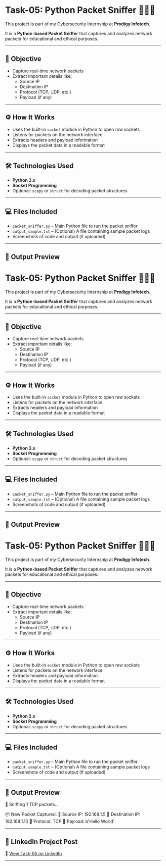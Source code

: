 # Task-05: Python Packet Sniffer 🕵️‍♂️📡

This project is part of my Cybersecurity Internship at **Prodigy Infotech**.

It is a **Python-based Packet Sniffer** that captures and analyzes network packets for educational and ethical purposes.

---

## 🎯 Objective

- Capture real-time network packets
- Extract important details like:
  - Source IP
  - Destination IP
  - Protocol (TCP, UDP, etc.)
  - Payload (if any)

---

## ⚙️ How It Works

- Uses the built-in `socket` module in Python to open raw sockets
- Listens for packets on the network interface
- Extracts headers and payload information
- Displays the packet data in a readable format

---

## 🛠️ Technologies Used

- **Python 3.x**
- **Socket Programming**
- Optional: `scapy` or `struct` for decoding packet structures

---

## 💻 Files Included

- `packet_sniffer.py` – Main Python file to run the packet sniffer
- `output_sample.txt` – (Optional) A file containing sample packet logs
- Screenshots of code and output (if uploaded)

---

## 📸 Output Preview
# Task-05: Python Packet Sniffer 🕵️‍♂️📡

This project is part of my Cybersecurity Internship at **Prodigy Infotech**.

It is a **Python-based Packet Sniffer** that captures and analyzes network packets for educational and ethical purposes.

---

## 🎯 Objective

- Capture real-time network packets
- Extract important details like:
  - Source IP
  - Destination IP
  - Protocol (TCP, UDP, etc.)
  - Payload (if any)

---

## ⚙️ How It Works

- Uses the built-in `socket` module in Python to open raw sockets
- Listens for packets on the network interface
- Extracts headers and payload information
- Displays the packet data in a readable format

---

## 🛠️ Technologies Used

- **Python 3.x**
- **Socket Programming**
- Optional: `scapy` or `struct` for decoding packet structures

---

## 💻 Files Included

- `packet_sniffer.py` – Main Python file to run the packet sniffer
- `output_sample.txt` – (Optional) A file containing sample packet logs
- Screenshots of code and output (if uploaded)

---

## 📸 Output Preview

# Task-05: Python Packet Sniffer 🕵️‍♂️📡

This project is part of my Cybersecurity Internship at **Prodigy Infotech**.

It is a **Python-based Packet Sniffer** that captures and analyzes network packets for educational and ethical purposes.

---

## 🎯 Objective

- Capture real-time network packets
- Extract important details like:
  - Source IP
  - Destination IP
  - Protocol (TCP, UDP, etc.)
  - Payload (if any)

---

## ⚙️ How It Works

- Uses the built-in `socket` module in Python to open raw sockets
- Listens for packets on the network interface
- Extracts headers and payload information
- Displays the packet data in a readable format

---

## 🛠️ Technologies Used

- **Python 3.x**
- **Socket Programming**
- Optional: `scapy` or `struct` for decoding packet structures

---

## 💻 Files Included

- `packet_sniffer.py` – Main Python file to run the packet sniffer
- `output_sample.txt` – (Optional) A file containing sample packet logs
- Screenshots of code and output (if uploaded)

---

## 📸 Output Preview
🔐 Sniffing 1 TCP packets...

📦 New Packet Captured:
🔹 Source IP: 192.168.1.5
🔹 Destination IP: 192.168.1.10
🔹 Protocol: TCP
🔹 Payload: b'Hello World'

---

## 📌 LinkedIn Project Post

🔗 [View Task-05 on LinkedIn](https://www.linkedin.com/posts/krishna-garg-74683b2b7_python-cybersecurity-packetsniffer-activity-7351871609944563712-c__e)

---


